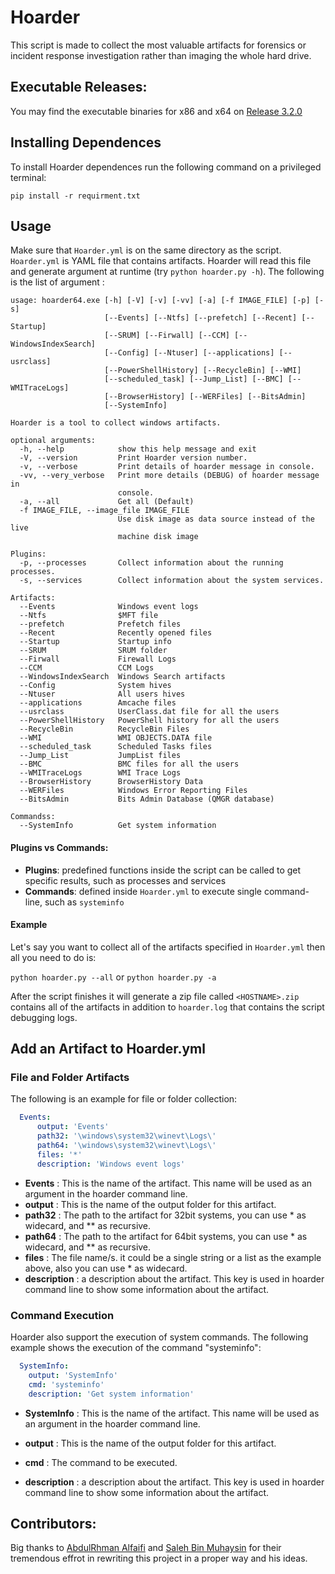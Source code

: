 # Hoarder
This script is made to collect the most valuable artifacts for forensics or incident response investigation rather than imaging the whole hard drive.

## Executable Releases:
You may find the executable binaries for x86 and x64 on [Release 3.2.0](https://github.com/muteb/Hoarder/releases/tag/3.2.0)

## Installing Dependences

To install Hoarder  dependences run the following command on a privileged terminal:

`pip install -r requirment.txt` 

## Usage

Make sure that `Hoarder.yml` is on the same directory as the script. `Hoarder.yml` is YAML file that contains artifacts. Hoarder will read this file and generate argument at runtime (try `python hoarder.py -h`). The following is the list of argument :

```
usage: hoarder64.exe [-h] [-V] [-v] [-vv] [-a] [-f IMAGE_FILE] [-p] [-s]
                     [--Events] [--Ntfs] [--prefetch] [--Recent] [--Startup]
                     [--SRUM] [--Firwall] [--CCM] [--WindowsIndexSearch]
                     [--Config] [--Ntuser] [--applications] [--usrclass]
                     [--PowerShellHistory] [--RecycleBin] [--WMI]
                     [--scheduled_task] [--Jump_List] [--BMC] [--WMITraceLogs]
                     [--BrowserHistory] [--WERFiles] [--BitsAdmin]
                     [--SystemInfo]

Hoarder is a tool to collect windows artifacts.

optional arguments:
  -h, --help            show this help message and exit
  -V, --version         Print Hoarder version number.
  -v, --verbose         Print details of hoarder message in console.
  -vv, --very_verbose   Print more details (DEBUG) of hoarder message in
                        console.
  -a, --all             Get all (Default)
  -f IMAGE_FILE, --image_file IMAGE_FILE
                        Use disk image as data source instead of the live
                        machine disk image

Plugins:
  -p, --processes       Collect information about the running processes.
  -s, --services        Collect information about the system services.

Artifacts:
  --Events              Windows event logs
  --Ntfs                $MFT file
  --prefetch            Prefetch files
  --Recent              Recently opened files
  --Startup             Startup info
  --SRUM                SRUM folder
  --Firwall             Firewall Logs
  --CCM                 CCM Logs
  --WindowsIndexSearch  Windows Search artifacts
  --Config              System hives
  --Ntuser              All users hives
  --applications        Amcache files
  --usrclass            UserClass.dat file for all the users
  --PowerShellHistory   PowerShell history for all the users
  --RecycleBin          RecycleBin Files
  --WMI                 WMI OBJECTS.DATA file
  --scheduled_task      Scheduled Tasks files
  --Jump_List           JumpList files
  --BMC                 BMC files for all the users
  --WMITraceLogs        WMI Trace Logs
  --BrowserHistory      BrowserHistory Data
  --WERFiles            Windows Error Reporting Files
  --BitsAdmin           Bits Admin Database (QMGR database)

Commandss:
  --SystemInfo          Get system information
```

#### Plugins vs Commands:
- **Plugins**: predefined functions inside the script can be called to get specific results, such as processes and services
- **Commands**: defined inside `Hoarder.yml` to execute single command-line, such as `systeminfo`


#### Example

Let's say you want to collect all of the artifacts specified in `Hoarder.yml` then all you need to do is:

`python hoarder.py --all` or `python hoarder.py -a` 

After the script finishes it will generate a zip file called `<HOSTNAME>.zip` contains all of the artifacts in addition to  `hoarder.log` that contains the script debugging logs.


## Add an Artifact to Hoarder.yml

### File and Folder Artifacts

The following is an example for file or folder collection:

```yaml
  Events: 
      output: 'Events'
      path32: '\windows\system32\winevt\Logs\'
      path64: '\windows\system32\winevt\Logs\'
      files: '*'
      description: 'Windows event logs'
```

* **Events** : This is the name of the artifact. This name will be used as an argument in the hoarder command line.
* **output** : This is the name of the output folder for this artifact.
* **path32** : The path to the artifact for 32bit systems, you can use \* as widecard, and ** as recursive.
* **path64** : The path to the artifact for 64bit systems, you can use \* as widecard, and ** as recursive.
* **files** : The file name/s. it could be a single string or a list as the example above, also you can use * as widecard.
* **description** : a description about the artifact. This key is used in hoarder command line to show some information about the artifact.

### Command Execution 

Hoarder also support the execution of system commands. The following example shows the execution of the command "systeminfo":

```yaml
  SystemInfo:
    output: 'SystemInfo'
    cmd: 'systeminfo'
    description: 'Get system information'
```

* **SystemInfo** : This is the name of the artifact. This name will be used as an argument in the hoarder command line.

* **output** : This is the name of the output folder for this artifact.

* **cmd** : The command to be executed.

* **description** : a description  about the artifact. This key is used in hoarder command line to show some information about the artifact.

## Contributors:
Big thanks to [AbdulRhman Alfaifi](https://github.com/AbdulRhmanAlfaifi) and [Saleh Bin Muhaysin](https://github.com/salehmuhaysin) for their tremendous effrot in rewriting this project in a proper way and his ideas.

